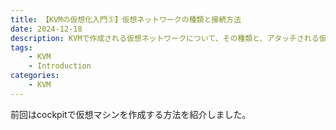 ```yaml
---
title: 【KVMの仮想化入門⑤】仮想ネットワークの種類と接続方法
date: 2024-12-18
description: KVMで作成される仮想ネットワークについて、その種類と、アタッチされる仮想マシンの接続方法を紹介します
tags: 
    - KVM
    - Introduction
categories:
    - KVM
---
```


前回はcockpitで仮想マシンを作成する方法を紹介しました。  


